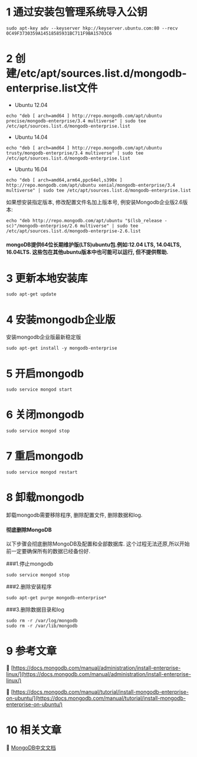 1 通过安装包管理系统导入公钥
===

```
sudo apt-key adv --keyserver hkp://keyserver.ubuntu.com:80 --recv 0C49F3730359A14518585931BC711F9BA15703C6
```

2 创建/etc/apt/sources.list.d/mongodb-enterprise.list文件
===

* Ubuntu 12.04
```
echo "deb [ arch=amd64 ] http://repo.mongodb.com/apt/ubuntu precise/mongodb-enterprise/3.4 multiverse" | sudo tee /etc/apt/sources.list.d/mongodb-enterprise.list
```
* Ubuntu 14.04
```	
echo "deb [ arch=amd64 ] http://repo.mongodb.com/apt/ubuntu trusty/mongodb-enterprise/3.4 multiverse" | sudo tee /etc/apt/sources.list.d/mongodb-enterprise.list
```
* Ubuntu 16.04	
```
echo "deb [ arch=amd64,arm64,ppc64el,s390x ] http://repo.mongodb.com/apt/ubuntu xenial/mongodb-enterprise/3.4 multiverse" | sudo tee /etc/apt/sources.list.d/mongodb-enterprise.list
```
如果想安装指定版本, 修改配置文件名加上版本号, 例安装Mongodb企业版2.6版本:
```
echo "deb http://repo.mongodb.com/apt/ubuntu "$(lsb_release -sc)"/mongodb-enterprise/2.6 multiverse" | sudo tee /etc/apt/sources.list.d/mongodb-enterprise-2.6.list
```
<div class="bs-callout bs-callout-warning">
    <h4>mongoDB提供64位长期维护版(LTS)ubuntu包.例如:12.04 LTS, 14.04LTS,  16.04LTS. 这些包在其他ubuntu版本中也可能可以运行, 但不提供帮助.
</h4>
</div>

3 更新本地安装库
===

```
sudo apt-get update
```

4 安装mongodb企业版
===

安装mongodb企业版最新稳定版
```
sudo apt-get install -y mongodb-enterprise
```

5 开启mongodb
===

```
sudo service mongod start
```

6 关闭mongodb
===

```
sudo service mongod stop
```

7 重启mongodb
===

```
sudo service mongod restart
```

8 卸载mongodb
===

卸载mongodb需要移除程序, 删除配置文件, 删除数据和log.

<div class="bs-callout bs-callout-danger">
    <h4>彻底删除MongoDB</h4>
	以下步骤会彻底删除MongoDB及配置和全部数据库. 这个过程无法还原,所以开始前一定要确保所有的数据已经备份好.
</div>

###1.停止mongodb
```	
sudo service mongod stop
```
###2.删除安装程序
```
sudo apt-get purge mongodb-enterprise*
```
###3.删除数据目录和log
```
sudo rm -r /var/log/mongodb
sudo rm -r /var/lib/mongodb
```

9 参考文章
===

📖 [https://docs.mongodb.com/manual/administration/install-enterprise-linux/](https://docs.mongodb.com/manual/administration/install-enterprise-linux/)

📖 [https://docs.mongodb.com/manual/tutorial/install-mongodb-enterprise-on-ubuntu/](https://docs.mongodb.com/manual/tutorial/install-mongodb-enterprise-on-ubuntu/)


10 相关文章
===

📖 [MongoDB中文文档](http://localhost/article/mongodb/index.html)